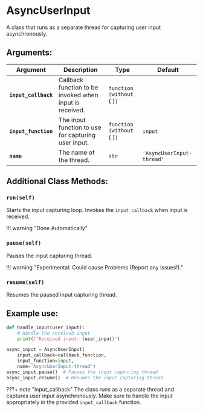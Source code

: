 # AsyncUserInput

A class that runs as a separate thread for capturing user input asynchronously.

## Arguments:

| Argument | Description | Type | Default |
| --- | --- | --- | --- |
| **`input_callback`**| Callback function to be invoked when input is received.| `function (without `( )`)` |  |
| **`input_function`** | The input function to use for capturing user input. | `function (without `( )`)` | `input` |
| **`name`** | The name of the thread. | `str` | `'AsyncUserInput-thread'` |

## Additional Class Methods:

### `run(self)`

Starts the input capturing loop. Invokes the `input_callback` when input is received.

!!! warning "Done Automatically"

### `pause(self)`

Pauses the input capturing thread.

!!! warning "Experimental: Could cause Problems (Report any issues!)."

### `resume(self)`

Resumes the paused input capturing thread.

## Example use:
```python
def handle_input(user_input):
    # Handle the received input
    print(f"Received input: {user_input}")

async_input = AsyncUserInput(
    input_callback=callback_function,
    input_function=input,
    name='AsyncUserInput-thread')
async_input.pause()  # Pauses the input capturing thread
async_input.resume()  # Resumes the input capturing thread
```

???+ note "input_callback"
    The class runs as a separate thread and captures user input asynchronously. Make sure to handle the input appropriately in the provided `input_callback` function.